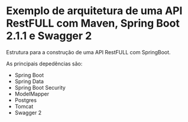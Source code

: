 # Exemplo de arquitetura de uma API RestFULL com Maven, Spring Boot 2.1.1 e Swagger 2

Estrutura para a construção de uma API RestFULL com SpringBoot.

As principais depedências são:
- Spring Boot
- Spring Data
- Spring Boot Security
- ModelMapper
- Postgres
- Tomcat
- Swagger 2
